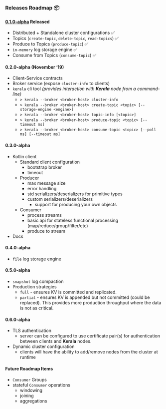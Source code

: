 ### Releases Roadmap 📦

#### [0.1.0-alpha](https://github.com/djjonno/kerala/releases/tag/0.1.0-alpha) Released

- Distributed + Standalone cluster configurations ✅
- Topics (`create-topic`, `delete-topic`, `read-topics`) ✅
- Produce to Topics (`produce-topic`) ✅
- `in-memory` log storage engine ✅
- Consume from Topics (`consume-topic`) ✅

#### 0.2.0-alpha (November ‘19)

- Client-Service contracts
- Broker service (expose `cluster-info` to clients)
- `kerala` cli tool *(provides interaction with **Kerala** node from a command-line)*
    - `> kerala --broker <broker-host> cluster-info`
    - `> kerala --broker <broker-host> create-topic <topic> [--storage-engine <engine>]`
    - `> kerala --broker <broker-host> topic-info [<topic>]`
    - `> kerala --broker <broker-host> produce-topic <topic> [--timeout ms]`
    - `> kerala --broker <broker-host> consume-topic <topic> [--poll ms] [--timeout ms]`

#### 0.3.0-alpha

- Kotlin client
    - Standard client configuration
        - bootstrap broker
        - timeout
    - Producer
        - max message size
        - error handling
        - std serializers/deserializers for primitive types
        - custom serializers/deserializers
            - support for producing your own objects
    - Consumer
        - process streams
        - basic api for stateless functional processing (map/reduce/group/filter/etc)
        - produce to stream
- Docs

#### 0.4.0-alpha

- `file` log storage engine

#### 0.5.0-alpha

- `snapshot` log compaction
- Production strategies
    - `full` - ensures KV is committed and replicated. 
    - `partial` - ensures KV is appended but not committed (could be replaced).  This provides more production throughput where the data is not as critical.

#### 0.6.0-alpha

- TLS authentication
    - server can be configured to use certificate pair(s) for authentication between clients and **Kerala** nodes. 
- Dynamic cluster configuration
    - clients will have the ability to add/remove nodes from the cluster at runtime   

#### Future Roadmap Items

- `Consumer` Groups
- stateful `Consumer` operations
    - windowing
    - joining
    - aggregations
